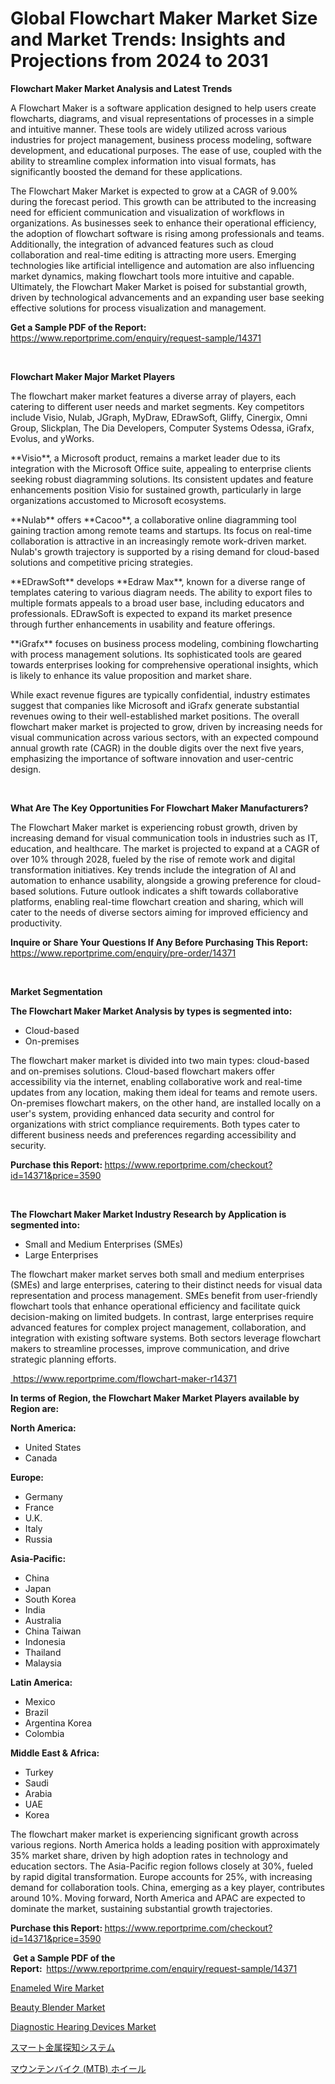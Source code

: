 <p><h1>Global Flowchart Maker Market Size and Market Trends: Insights and Projections from 2024 to 2031</h1></p><p><strong>Flowchart Maker Market Analysis and Latest Trends</strong></p>
<p><p>A Flowchart Maker is a software application designed to help users create flowcharts, diagrams, and visual representations of processes in a simple and intuitive manner. These tools are widely utilized across various industries for project management, business process modeling, software development, and educational purposes. The ease of use, coupled with the ability to streamline complex information into visual formats, has significantly boosted the demand for these applications.</p><p>The Flowchart Maker Market is expected to grow at a CAGR of 9.00% during the forecast period. This growth can be attributed to the increasing need for efficient communication and visualization of workflows in organizations. As businesses seek to enhance their operational efficiency, the adoption of flowchart software is rising among professionals and teams. Additionally, the integration of advanced features such as cloud collaboration and real-time editing is attracting more users. Emerging technologies like artificial intelligence and automation are also influencing market dynamics, making flowchart tools more intuitive and capable. Ultimately, the Flowchart Maker Market is poised for substantial growth, driven by technological advancements and an expanding user base seeking effective solutions for process visualization and management.</p></p>
<p><strong>Get a Sample PDF of the Report:&nbsp;</strong> <a href="https://www.reportprime.com/enquiry/request-sample/14371">https://www.reportprime.com/enquiry/request-sample/14371</a></p>
<p>&nbsp;</p>
<p><strong>Flowchart Maker Major Market Players</strong></p>
<p><p>The flowchart maker market features a diverse array of players, each catering to different user needs and market segments. Key competitors include Visio, Nulab, JGraph, MyDraw, EDrawSoft, Gliffy, Cinergix, Omni Group, Slickplan, The Dia Developers, Computer Systems Odessa, iGrafx, Evolus, and yWorks.</p><p>**Visio**, a Microsoft product, remains a market leader due to its integration with the Microsoft Office suite, appealing to enterprise clients seeking robust diagramming solutions. Its consistent updates and feature enhancements position Visio for sustained growth, particularly in large organizations accustomed to Microsoft ecosystems.</p><p>**Nulab** offers **Cacoo**, a collaborative online diagramming tool gaining traction among remote teams and startups. Its focus on real-time collaboration is attractive in an increasingly remote work-driven market. Nulab's growth trajectory is supported by a rising demand for cloud-based solutions and competitive pricing strategies.</p><p>**EDrawSoft** develops **Edraw Max**, known for a diverse range of templates catering to various diagram needs. The ability to export files to multiple formats appeals to a broad user base, including educators and professionals. EDrawSoft is expected to expand its market presence through further enhancements in usability and feature offerings.</p><p>**iGrafx** focuses on business process modeling, combining flowcharting with process management solutions. Its sophisticated tools are geared towards enterprises looking for comprehensive operational insights, which is likely to enhance its value proposition and market share.</p><p>While exact revenue figures are typically confidential, industry estimates suggest that companies like Microsoft and iGrafx generate substantial revenues owing to their well-established market positions. The overall flowchart maker market is projected to grow, driven by increasing needs for visual communication across various sectors, with an expected compound annual growth rate (CAGR) in the double digits over the next five years, emphasizing the importance of software innovation and user-centric design.</p></p>
<p>&nbsp;</p>
<p><strong>What Are The Key Opportunities For Flowchart Maker Manufacturers?</strong></p>
<p><p>The Flowchart Maker market is experiencing robust growth, driven by increasing demand for visual communication tools in industries such as IT, education, and healthcare. The market is projected to expand at a CAGR of over 10% through 2028, fueled by the rise of remote work and digital transformation initiatives. Key trends include the integration of AI and automation to enhance usability, alongside a growing preference for cloud-based solutions. Future outlook indicates a shift towards collaborative platforms, enabling real-time flowchart creation and sharing, which will cater to the needs of diverse sectors aiming for improved efficiency and productivity.</p></p>
<p><strong>Inquire or Share Your Questions If Any Before Purchasing This Report:</strong> <a href="https://www.reportprime.com/enquiry/pre-order/14371">https://www.reportprime.com/enquiry/pre-order/14371</a></p>
<p>&nbsp;</p>
<p><strong>Market Segmentation</strong></p>
<p><strong>The Flowchart Maker Market Analysis by types is segmented into:</strong></p>
<p><ul><li>Cloud-based</li><li>On-premises</li></ul></p>
<p><p>The flowchart maker market is divided into two main types: cloud-based and on-premises solutions. Cloud-based flowchart makers offer accessibility via the internet, enabling collaborative work and real-time updates from any location, making them ideal for teams and remote users. On-premises flowchart makers, on the other hand, are installed locally on a user's system, providing enhanced data security and control for organizations with strict compliance requirements. Both types cater to different business needs and preferences regarding accessibility and security.</p></p>
<p><strong>Purchase this Report:&nbsp;</strong><a href="https://www.reportprime.com/checkout?id=14371&price=3590">https://www.reportprime.com/checkout?id=14371&price=3590</a></p>
<p>&nbsp;</p>
<p><strong>The Flowchart Maker Market Industry Research by Application is segmented into:</strong></p>
<p><ul><li>Small and Medium Enterprises (SMEs)</li><li>Large Enterprises</li></ul></p>
<p><p>The flowchart maker market serves both small and medium enterprises (SMEs) and large enterprises, catering to their distinct needs for visual data representation and process management. SMEs benefit from user-friendly flowchart tools that enhance operational efficiency and facilitate quick decision-making on limited budgets. In contrast, large enterprises require advanced features for complex project management, collaboration, and integration with existing software systems. Both sectors leverage flowchart makers to streamline processes, improve communication, and drive strategic planning efforts.</p></p>
<p><a href="https://www.reportprime.com/flowchart-maker-r14371">&nbsp;https://www.reportprime.com/flowchart-maker-r14371</a></p>
<p><strong>In terms of Region, the Flowchart Maker Market Players available by Region are:</strong></p>
<p>
    <p> <strong> North America: </strong>
        <ul>
            <li>United States</li>
            <li>Canada</li>
        </ul>
        </p> 
    <p> <strong> Europe: </strong>
        <ul>
            <li>Germany</li>
            <li>France</li>
            <li>U.K.</li>
            <li>Italy</li>
            <li>Russia</li>
        </ul>
        </p> 
    <p> <strong> Asia-Pacific: </strong>
        <ul>
            <li>China</li>
            <li>Japan</li>
            <li>South Korea</li>
            <li>India</li>
            <li>Australia</li>
            <li>China Taiwan</li>
            <li>Indonesia</li>
            <li>Thailand</li>
            <li>Malaysia</li>
        </ul>
        </p> 
    <p> <strong> Latin America: </strong>
        <ul>
            <li>Mexico</li>
            <li>Brazil</li>
            <li>Argentina Korea</li>
            <li>Colombia</li>
        </ul>
        </p> 
    <p> <strong> Middle East & Africa: </strong>
        <ul>
            <li>Turkey</li>
            <li>Saudi</li>
            <li>Arabia</li>
            <li>UAE</li>
            <li>Korea</li>
        </ul>
    </p>
    </p>
<p><p>The flowchart maker market is experiencing significant growth across various regions. North America holds a leading position with approximately 35% market share, driven by high adoption rates in technology and education sectors. The Asia-Pacific region follows closely at 30%, fueled by rapid digital transformation. Europe accounts for 25%, with increasing demand for collaboration tools. China, emerging as a key player, contributes around 10%. Moving forward, North America and APAC are expected to dominate the market, sustaining substantial growth trajectories.</p></p>
<p><strong>Purchase this Report: </strong><a href="https://www.reportprime.com/checkout?id=14371&price=3590">https://www.reportprime.com/checkout?id=14371&price=3590</a></p>
<p>&nbsp;<strong>Get a Sample PDF of the Report:&nbsp;&nbsp;</strong><a href="https://www.reportprime.com/enquiry/request-sample/14371">https://www.reportprime.com/enquiry/request-sample/14371</a></p>
<p><strong></strong></p>
<p><p><a href="https://issuu.com/reportprime-2/docs/enameled-wire-market-size-2030.pptx_a83cd12e04bcaf">Enameled Wire Market</a></p><p><a href="https://medium.com/@ruhinayunsa/the-global-beauty-blender-market-is-at-the-forefront-of-innovation-driving-rapid-industry-bd818204a6f5">Beauty Blender Market</a></p><p><a href="https://www.linkedin.com/pulse/diagnostic-hearing-devices-market-overview-regional-outlook-dghgc?trackingId=s24vxKl3RGut5MDA%2FCuI0A%3D%3D">Diagnostic Hearing Devices Market</a></p><p><a href="https://medium.com/@shawnsmihv6/smart-metal-detecting-system-market-%E3%81%AE%E3%82%B0%E3%83%AD%E3%83%BC%E3%83%90%E3%83%AB%E5%B8%82%E5%A0%B4%E6%A6%82%E8%A6%81%E3%81%AF-%E4%B8%96%E7%95%8C%E3%81%8A%E3%82%88%E3%81%B3%E4%B8%BB%E8%A6%81%E5%B8%82%E5%A0%B4%E3%81%AB%E3%81%8A%E3%81%91%E3%82%8B%E6%A5%AD%E7%95%8C%E3%81%AB%E5%BD%B1%E9%9F%BF%E3%82%92%E4%B8%8E%E3%81%88%E3%82%8B%E4%B8%BB%E8%A6%81%E3%81%AA%E3%83%88%E3%83%AC%E3%83%B3%E3%83%89%E3%81%AB%E3%81%A4%E3%81%84%E3%81%A6-%E7%8B%AC%E8%87%AA%E3%81%AE%E8%A6%96%E7%82%B9%E3%82%92%E6%8F%90%E4%BE%9B%E3%81%97%E3%81%BE%E3%81%99-fe9b81fb02d7">スマート金属探知システム</a></p><p><a href="https://medium.com/@shawnsmihv6/%E3%82%B0%E3%83%AD%E3%83%BC%E3%83%90%E3%83%AB%E3%83%9E%E3%82%A6%E3%83%B3%E3%83%86%E3%83%B3%E3%83%90%E3%82%A4%E3%82%AF-mtb-%E3%83%9B%E3%82%A4%E3%83%BC%E3%83%AB%E5%B8%82%E5%A0%B4%E3%81%AE%E3%83%88%E3%83%AC%E3%83%B3%E3%83%89%E3%81%A8%E9%9D%A9%E6%96%B0-%E5%85%88%E8%A6%8B%E7%9A%84%E5%88%86%E6%9E%90-2024%E5%B9%B4-2031%E5%B9%B4-d9bed246a275?postPublishedType=initial">マウンテンバイク (MTB) ホイール</a></p></p>